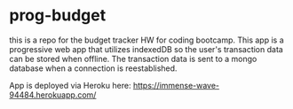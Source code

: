 # prog-budget
this is a repo for the budget tracker HW for coding bootcamp. 
This app is a progressive web app that utilizes indexedDB so the user's transaction data can be stored when offline. The transaction data is sent to a mongo database when a connection is reestablished.

App is deployed via Heroku here: https://immense-wave-94484.herokuapp.com/ 

